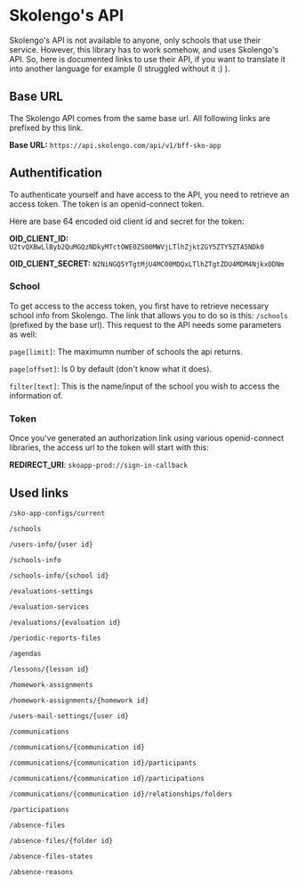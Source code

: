 # Skolengo's API
Skolengo's API is not available to anyone, only schools that use their service. However, this library has to work somehow, and uses Skolengo's API. So, here is documented links to use their API, if you want to translate it into another language for example (I struggled without it :) ).

## Base URL
The Skolengo API comes from the same base url. All following links are prefixed by this link.

**Base URL:** `https://api.skolengo.com/api/v1/bff-sko-app`

## Authentification

To authenticate yourself and have access to the API, you need to retrieve an access token. The token is an openid-connect token.

Here are base 64 encoded oid client id and secret for the token:

**OID_CLIENT_ID:** `U2tvQXBwLlByb2QuMGQzNDkyMTctOWE0ZS00MWVjLTlhZjktZGY5ZTY5ZTA5NDk0`

**OID_CLIENT_SECRET:** `N2NiNGQ5YTgtMjU4MC00MDQxLTlhZTgtZDU4MDM4NjkxODNm` 

### School
To get access to the access token, you first have to retrieve necessary school info from Skolengo.
The link that allows you to do so is this:
`/schools` (prefixed by the base url). This request to the API needs some parameters as well: 

`page[limit]`: The maximumn number of schools the api returns.

`page[offset]`: Is 0 by default (don't know what it does).

`filter[text]`: This is the name/input of the school you wish to access the information of.

### Token
Once you've generated an authorization link using various openid-connect libraries, the access url to the token will start with this:

**REDIRECT_URI**: `skoapp-prod://sign-in-callback`

## Used links

`/sko-app-configs/current`

`/schools`

`/users-info/{user id}`

`/schools-info`

`/schools-info/{school id}`

`/evaluations-settings`

`/evaluation-services`

`/evaluations/{evaluation id}`

`/periodic-reports-files`

`/agendas`

`/lessons/{lesson id}`

`/homework-assignments`

`/homework-assignments/{homework id}`

`/users-mail-settings/{user id}`

`/communications`

`/communications/{communication id}`

`/communications/{communication id}/participants`

`/communications/{communication id}/participations`

`/communications/{communication id}/relationships/folders`

`/participations`

`/absence-files`

`/absence-files/{folder id}`

`/absence-files-states`

`/absence-reasons`